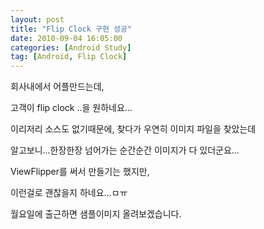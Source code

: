 ```yaml
---
layout: post
title: "Flip Clock 구현 성공"
date: 2010-09-04 16:05:00
categories: [Android Study]
tag: [Android, Flip Clock]
---
```


회사내에서 어플만드는데,

고객이 flip clock ..을 원하네요...

이리저리 소스도 없기때문에, 찾다가 우연히 이미지 파일을 찾았는데

알고보니...한장한장 넘어가는 순간순간 이미지가 다 있더군요...

ViewFlipper를 써서 만들기는 했지만,

이런걸로 괜찮을지 하네요...ㅁㅠ

월요일에 출근하면 샘플이미지 올려보겠습니다.
